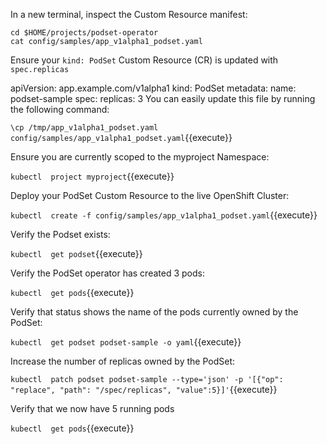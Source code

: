 In a new terminal, inspect the Custom Resource manifest:

```
cd $HOME/projects/podset-operator
cat config/samples/app_v1alpha1_podset.yaml
```

Ensure your `kind: PodSet` Custom Resource (CR) is updated with `spec.replicas`

apiVersion: app.example.com/v1alpha1
kind: PodSet
metadata:
  name: podset-sample
spec:
  replicas: 3
You can easily update this file by running the following command:

`\cp /tmp/app_v1alpha1_podset.yaml config/samples/app_v1alpha1_podset.yaml`{{execute}}

Ensure you are currently scoped to the myproject Namespace:

`kubectl  project myproject`{{execute}}

Deploy your PodSet Custom Resource to the live OpenShift Cluster:

`kubectl  create -f config/samples/app_v1alpha1_podset.yaml`{{execute}}

Verify the Podset exists:

`kubectl  get podset`{{execute}}

Verify the PodSet operator has created 3 pods:

`kubectl  get pods`{{execute}}

Verify that status shows the name of the pods currently owned by the PodSet:

`kubectl  get podset podset-sample -o yaml`{{execute}}

Increase the number of replicas owned by the PodSet:

`kubectl  patch podset podset-sample --type='json' -p '[{"op": "replace", "path": "/spec/replicas", "value":5}]'`{{execute}}


Verify that we now have 5 running pods

`kubectl  get pods`{{execute}}